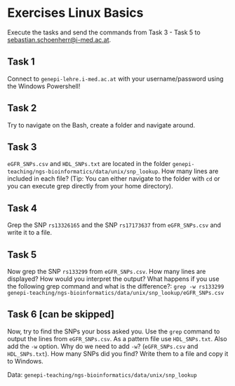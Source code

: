 # Exercises Linux Basics

Execute the tasks and send the commands from Task 3 - Task 5 to sebastian.schoenherr@i-med.ac.at.

## Task 1
Connect to `genepi-lehre.i-med.ac.at` with your username/password using the Windows Powershell!

## Task 2 
Try to navigate on the Bash, create a folder and navigate around. 

## Task 3
`eGFR_SNPs.csv` and `HDL_SNPs.txt` are located in the folder 
`genepi-teaching/ngs-bioinformatics/data/unix/snp_lookup`. 
How many lines are included in each file? (Tip: You can either navigate to the folder with `cd` or you can execute grep directly from your home directory). 

## Task 4
Grep the SNP `rs13326165` and the SNP `rs17173637` from `eGFR_SNPs.csv` and write it to a file. 

## Task 5
Now grep the SNP `rs133299` from `eGFR_SNPs.csv`. How many lines are displayed? How would you interpret the output? What happens if you use the following grep command and what is the difference?: `grep -w rs133299 genepi-teaching/ngs-bioinformatics/data/unix/snp_lookup/eGFR_SNPs.csv`

## Task 6 [can be skipped]
Now, try to find the SNPs your boss asked you. Use the `grep` command to output the lines from `eGFR_SNPs.csv`. 
As a pattern file use `HDL_SNPs.txt`. Also add the `-w` option. 
Why do we need to add `-w`? (`eGFR_SNPs.csv` and `HDL_SNPs.txt`). How many SNPs did you find? Write them to a file and copy it to Windows.

Data: `genepi-teaching/ngs-bioinformatics/data/unix/snp_lookup`


